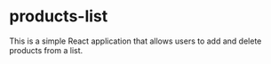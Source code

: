 # products-list
This is a simple React application that allows users to add and delete products from a list.
